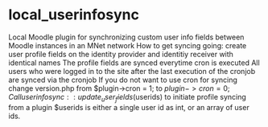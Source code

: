 local_userinfosync
==================

Local Moodle plugin for synchronizing custom user info fields between Moodle instances in an MNet network
How to get syncing going: create user profile fields on the identity provider and identitiy receiver with identical names
The profile fields are synced everytime cron is executed
All users who were logged in to the site after the last execution of the cronjob are synced via the cronjob
If you do not want to use cron for syncing change version.php from $plugin->cron = 1; to $plugin->cron = 0;
Call userinfosync::update_user_fields($userids) to initiate profile syncing from a plugin
$userids is either a single user id as int, or an array of user ids.

